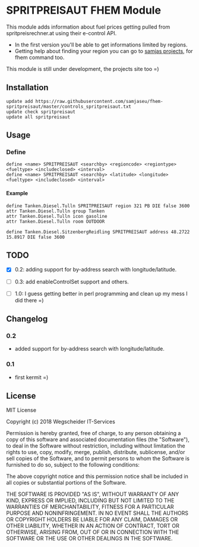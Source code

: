 # SPRITPREISAUT FHEM Module

This module adds information about fuel prices getting pulled from spritpreisrechner.at using their e-control API.


- In the first version you'll be able to get informations limited by regions.
- Getting help about finding your region you can go to [samjas projects](http://www.wegscheider-it.com/projects/spritpreisaut/), for fhem command too.

This module is still under development, the projects site too =)


## Installation

```
update add https://raw.githubusercontent.com/samjaseu/fhem-spritpreisaut/master/controls_spritpreisaut.txt
update check spritpreisaut
update all spritpreisaut
```

## Usage
### Define
```
define <name> SPRITPREISAUT <searchby> <regioncode> <regiontype> <fueltype> <includeclosed> <interval>
define <name> SPRITPREISAUT <searchby> <latitude> <longitude> <fueltype> <includeclosed> <interval>
```
#### Example
```
define Tanken.Diesel.Tulln SPRITPREISAUT region 321 PB DIE false 3600
attr Tanken.Diesel.Tulln group Tanken
attr Tanken.Diesel.Tulln icon gasoline
attr Tanken.Diesel.Tulln room OUTDOOR

define Tanken.Diesel.SitzenbergReidling SPRITPREISAUT address 48.2722 15.8917 DIE false 3600
```


## TODO

- [x] 0.2: adding support for by-address search with longitude/latitude.
- [ ] 0.3: add enableControlSet support and others.
- [ ] 1.0: I guess getting better in perl programming and clean up my mess I did there =)


## Changelog
### 0.2
- added support for by-address search with longitude/latitude.
### 0.1
- first kermit =)


## License

MIT License

Copyright (c) 2018 Wegscheider IT-Services

Permission is hereby granted, free of charge, to any person obtaining a copy
of this software and associated documentation files (the "Software"), to deal
in the Software without restriction, including without limitation the rights
to use, copy, modify, merge, publish, distribute, sublicense, and/or sell
copies of the Software, and to permit persons to whom the Software is
furnished to do so, subject to the following conditions:

The above copyright notice and this permission notice shall be included in all
copies or substantial portions of the Software.

THE SOFTWARE IS PROVIDED "AS IS", WITHOUT WARRANTY OF ANY KIND, EXPRESS OR
IMPLIED, INCLUDING BUT NOT LIMITED TO THE WARRANTIES OF MERCHANTABILITY,
FITNESS FOR A PARTICULAR PURPOSE AND NONINFRINGEMENT. IN NO EVENT SHALL THE
AUTHORS OR COPYRIGHT HOLDERS BE LIABLE FOR ANY CLAIM, DAMAGES OR OTHER
LIABILITY, WHETHER IN AN ACTION OF CONTRACT, TORT OR OTHERWISE, ARISING FROM,
OUT OF OR IN CONNECTION WITH THE SOFTWARE OR THE USE OR OTHER DEALINGS IN THE
SOFTWARE.
